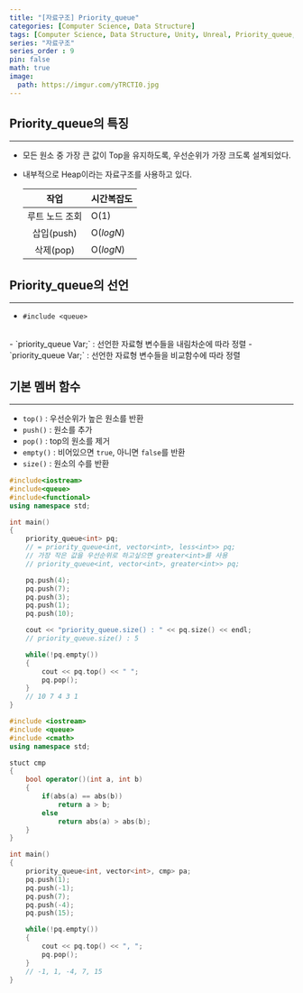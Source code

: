 ```yaml
---
title: "[자료구조] Priority_queue"
categories: [Computer Science, Data Structure]
tags: [Computer Science, Data Structure, Unity, Unreal, Priority_queue, 컴퓨터공학, 자료구조, 유니티, 언리얼, 우선순위 큐]
series: "자료구조"
series_order : 9
pin: false
math: true
image:
  path: https://imgur.com/yTRCTI0.jpg
---
```


## Priority_queue의 특징

---

- 모든 원소 중 가장 큰 값이 Top을 유지하도록, 우선순위가 가장 크도록 설계되었다.
- 내부적으로 Heap이라는 자료구조를 사용하고 있다.

    |      작업      | 시간복잡도  |
    | :------------: | ----------- |
    | 루트 노드 조회 | O($1$)      |
    |   삽입(push)   | O($log{N}$) |
    |   삭제(pop)    | O($log{N}$) |

## Priority_queue의 선언

---

- `#include <queue>`
<br>
- `priority_queue<Type> Var;` : 선언한 자료형 변수들을 내림차순에 따라 정렬
- `priority_queue<Type, Container, Compare Func> Var;` : 선언한 자료형 변수들을 비교함수에 따라 정렬

## 기본 멤버 함수

---

- `top()` : 우선순위가 높은 원소를 반환
- `push()` : 원소를 추가
- `pop()` : top의 원소를 제거
- `empty()` : 비어있으면 `true`, 아니면 `false`를 반환
- `size()` : 원소의 수를 반환

```cpp
#include<iostream>
#include<queue>
#include<functional>
using namespace std;

int main()
{
    priority_queue<int> pq;
    // = priority_queue<int, vector<int>, less<int>> pq;
    // 가장 작은 값을 우선순위로 하고싶으면 greater<int>를 사용
    // priority_queue<int, vector<int>, greater<int>> pq;

    pq.push(4);
    pq.push(7);
    pq.push(3);
    pq.push(1);
    pq.push(10);

    cout << "priority_queue.size() : " << pq.size() << endl;
    // priority_queue.size() : 5

    while(!pq.empty())
    {
        cout << pq.top() << " ";
        pq.pop();
    }
    // 10 7 4 3 1
}
```

```cpp
#include <iostream>
#include <queue>
#include <cmath>
using namespace std;

stuct cmp
{
    bool operator()(int a, int b)
    {
        if(abs(a) == abs(b))
            return a > b;
        else
            return abs(a) > abs(b);
    }
}

int main()
{
    priority_queue<int, vector<int>, cmp> pa;
    pq.push(1);
    pq.push(-1);
    pq.push(7);
    pq.push(-4);
    pq.push(15);

    while(!pq.empty())
    {
        cout << pq.top() << ", ";
        pq.pop();
    }
    // -1, 1, -4, 7, 15
}
```
